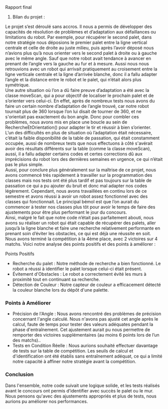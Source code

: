 Rapport final 

1. Bilan du projet : 

Le projet s’est déroulé sans accros. Il nous a permis de développer des capacités de résolution de problèmes et d’adaptation aux défaillances ou limitations du robot. Par exemple, pour récupérer le second palet, dans notre stratégie nous déposions le premier palet entre la ligne vertical centrale et celle de droite au juste milieu, puis après l’avoir déposé nous n’avions plus qu’à nous orienter vers le second palet à droite ou à gauche avec le même angle. Sauf que notre robot avait tendance à avancer en prenant de l’angle vers la gauche au fur et à mesure. Aussi nous nous retrouvions avec un robot qui arrivait pratiquement au croisement entre la ligne verticale centrale et la ligne d’arrivée blanche, donc il a fallu adapter l’angle et la distance entre le robot et le palet, qui n’était alors plus symétrique.  
Une autre situation où l’on a dû faire preuve d’adaptation a été avec la classe moveScan, qui a pour objectif de localiser le prochain palet et de s’orienter vers celui-ci. En effet, après de nombreux tests nous avons du faire un certain nombre d’adaptation de l’angle trouvé, car notre robot tournait plus de 360 lorsque l’on lui disait de tourner de 360, et ne s'orientait pas exactement du bon angle. Donc pour combler ces problèmes, nous avons mis en place une boucle au sein de RechercheEtOrientation() pour adapter le tir et réussir à bien s’orienter.  
L’un des difficultés en plus de situation où l’adaptation était nécessaire, c’était la faible disponibilité de la table de passation, qui était constamment occupée, aussi de nombreux tests que nous effectuons à côté s'avérait avoir des résultats différents sur la table (comme la classe moveScan), aussi, il a fallu adapter certains codes et certes corrections dû aux imprécisions du robot lors des dernières semaines en urgence, ce qui n’était pas le plus simple.  
Aussi, pour conclure plus généralement sur la maîtrise de ce projet, nous avons commencé très rapidement à travailler sur la programmation des classes mais nos tests ont été plus tardif et pas toujours sur la table de passation ce qui a pu ajouter du bruit et donc mal adapter nos codes légèrement. Cependant, nous avons travaillées en continu lors de ce semestre et avons réussi à avoir un robot assez fonctionnel avec des classes qui fonctionnait. Le principal bémol est que l’on aurait du commencer à tester nos classes plus tôt pour avoir le temps de faire des ajustements pour être plus performant le jour du concours.  
Ainsi, malgré le fait que notre code n’était pas parfaitement abouti, nous avons su réaliser un robot qui était capable de récupérer des palets, aller jusqu’à la ligne blanche et faire une recherche relativement performante en prenant soin d’éviter les obstacles, ce qui est déjà une réussite en soit.  
Nous avons terminé la compétition à la 4ème place, avec 2 victoires sur 4 matchs. Voici notre analyse des points positifs et des points à améliorer :

Points Positifs

* Recherche du palet : Notre méthode de recherche a bien fonctionné. Le robot a réussi à identifier le palet lorsque celui-ci était présent.  
* Évitement d'Obstacles : Le robot a correctement évité les murs à proximité tout en continuant sa recherche.  
* Détection de Couleur : Notre capteur de couleur a efficacement détecté la couleur blanche lors du dépôt d'une palette.

### Points à Améliorer

* Précision de l'Angle : Nous avons rencontré des problèmes de précision concernant l'angle calculé. Nous n'avons pas ajusté cet angle après le calcul, faute de temps pour tester des valeurs adéquates pendant la phase d'entraînement. Cet ajustement aurait pu nous permettre de remporter des victoires supplémentaires (au moins 6 points lors de l’un des matchs)..  
* Tests en Condition Réelle : Nous aurions souhaité effectuer davantage de tests sur la table de compétition. Les seuils de calcul et d'identification ont été établis sans entraînement adéquat, ce qui a limité notre capacité à affiner notre stratégie avant la compétition.

### Conclusion

Dans l'ensemble, notre code suivait une logique solide, et les tests réalisés avant le concours ont permis d’identifier avec succès le palet ou le mur. Nous pensons qu'avec des ajustements appropriés et plus de tests, nous aurions pu améliorer nos performances.

